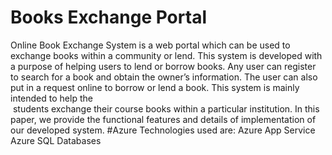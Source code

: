 # Books Exchange Portal
Online Book Exchange System is a web portal which can be used to exchange books within a community or lend.
This system is developed with a purpose of helping users to lend or borrow books. Any user can register to search for a book and obtain the owner’s information. 
The user can also put in a request online to borrow or lend a book. 
This system is mainly intended to help the  students exchange their course books within a particular institution. 
In this paper, we provide the functional features and details of implementation of our developed system.
#Azure Technologies used are:
Azure App Service
Azure SQL
Databases
